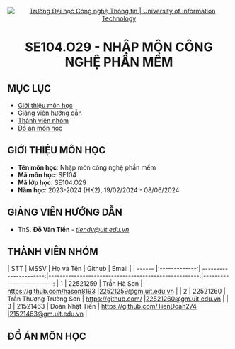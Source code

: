 <p align="center">
  <a href="https://www.uit.edu.vn/" title="Trường Đại học Công nghệ Thông tin" style="border: 5;">
    <img src="https://i.imgur.com/WmMnSRt.png" alt="Trường Đại học Công nghệ Thông tin | University of Information Technology">
  </a>
</p>



<!-- Title -->
<h1 align="center"><b>SE104.O29 - NHẬP MÔN CÔNG NGHỆ PHẦN MỀM</b></h1>



## MỤC LỤC
* [ Giới thiệu môn học](#gioithieumonhoc)
* [ Giảng viên hướng dẫn](#giangvien)
* [ Thành viên nhóm](#thanhvien)
* [ Đồ án môn học](#doan)

## GIỚI THIỆU MÔN HỌC
<a name="gioithieumonhoc"></a>
* **Tên môn học**: Nhập môn công nghệ phần mềm
* **Mã môn học**: SE104
* **Mã lớp học**: SE104.O29
* **Năm học**: 2023-2024 (HK2), 19/02/2024 - 08/06/2024

## GIẢNG VIÊN HƯỚNG DẪN
<a name="giangvien"></a>
* ThS. **Đỗ Văn Tiến** - *tiendv@uit.edu.vn*

## THÀNH VIÊN NHÓM
<a name="thanhvien"></a>
| STT    | MSSV          | Họ và Tên              | Github                                               | Email                   |
| ------ |:-------------:| ----------------------:|-----------------------------------------------------:|-------------------------:
| 1      | 22521259      | Trần Hà Sơn            | https://github.com/hason8193                         |22521259@gm.uit.edu.vn  |
| 2      | 22521260      | Trần Thượng Trường Sơn | https://github.com/                                  |22521260@gm.uit.edu.vn  |
| 3      | 21521463      | Đoàn Nhật Tiến         | https://github.com/TienDoan274                       |21521463@gm.uit.edu.vn  |

## ĐỒ ÁN MÔN HỌC
<a name="doan"></a>

